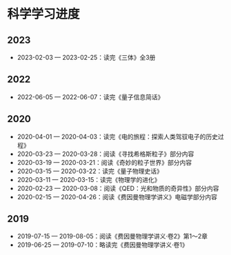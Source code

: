 # 科学学习进度

## 2023

- 2023-02-03 — 2023-02-25：读完《三体》全3册

## 2022

- 2022-06-05 — 2022-06-07：读完《量子信息简话》

## 2020

- 2020-04-01 — 2020-04-03：读完《电的旅程：探索人类驾驭电子的历史过程》
- 2020-03-23 — 2020-03-28：阅读《寻找希格斯粒子》部分内容
- 2020-03-19 — 2020-03-21：阅读《奇妙的粒子世界》部分内容
- 2020-03-15 — 2020-03-22：读完《量子物理史话》
- 2020-03-11 — 2020-03-15：读完《物理学的进化》
- 2020-02-23 — 2020-03-08：阅读《QED：光和物质的奇异性》部分内容
- 2020-02-15 — 2020-04-26：阅读《费因曼物理学讲义》电磁学部分内容

## 2019

- 2019-07-15 — 2019-08-05：阅读《费因曼物理学讲义·卷2》第1～2章
- 2019-06-25 — 2019-07-10：略读完《费因曼物理学讲义·卷1》
